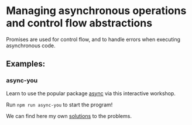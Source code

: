 # Managing asynchronous operations and control flow abstractions
Promises are used for control flow, and to handle errors when executing asynchronous code.

## Examples:

### async-you

Learn to use the popular package [async](https://github.com/caolan/async) via this interactive workshop.

Run `npm run async-you` to start the program!

We can find here my own [solutions](async-you) to the problems.
